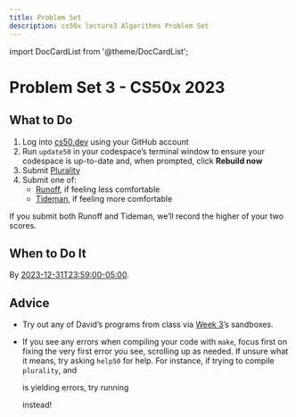 ```yaml
---
title: Problem Set
description: cs50x lecture3 Algorithms Problem Set
---
```


import DocCardList from '@theme/DocCardList';

# Problem Set 3 - CS50x 2023

## What to Do

1.  Log into [cs50.dev](https://cs50.dev/) using your GitHub account
2.  Run `update50` in your codespace’s terminal window to ensure your codespace is up-to-date and, when prompted, click **Rebuild now**
3.  Submit [Plurality](plurality.md)
4.  Submit one of:
    -   [Runoff](runoff.md), if feeling less comfortable
    -   [Tideman](tideman.md), if feeling more comfortable

If you submit both Runoff and Tideman, we’ll record the higher of your two scores.

## When to Do It

By [2023-12-31T23:59:00-05:00](https://time.cs50.io/20231231T235900-0500).

## Advice

-   Try out any of David’s programs from class via [Week 3](https://cs50.harvard.edu/x/2023/psets/weeks/3/)’s sandboxes.
-   If you see any errors when compiling your code with `make`, focus first on fixing the very first error you see, scrolling up as needed. If unsure what it means, try asking `help50` for help. For instance, if trying to compile `plurality`, and

    is yielding errors, try running

    instead!

<DocCardList />
